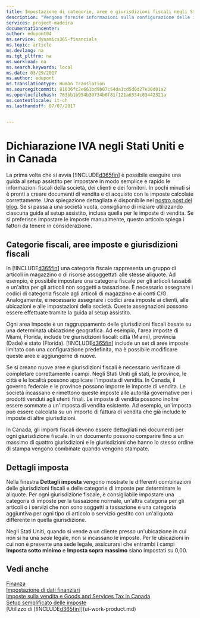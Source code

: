 ```yaml
---
title: Impostazione di categorie, aree e giurisdizioni fiscali negli Stati Uniti e in Canada | Documenti Microsoft
description: "Vengono fornite informazioni sulla configurazione delle imposte di vendita e sul funzionamento delle categorie fiscali, delle aree imposte (gli stati, le province, le città e le località), delle giurisdizioni fiscali e dei dettagli imposta."
services: project-madeira
documentationcenter: 
author: edupont04
ms.service: dynamics365-financials
ms.topic: article
ms.devlang: na
ms.tgt_pltfrm: na
ms.workload: na
ms.search.keywords: local
ms.date: 03/29/2017
ms.author: edupont
ms.translationtype: Human Translation
ms.sourcegitcommit: 81636fc2e661bd9b07c54da1cd5d0d27e30d01a2
ms.openlocfilehash: 763bb1b954b30734b0f81f121a6534c83442321a
ms.contentlocale: it-ch
ms.lasthandoff: 07/07/2017


---
```

# <a name="reporting-sales-tax-in-the-us-and-canada"></a>Dichiarazione IVA negli Stati Uniti e in Canada
La prima volta che si avvia [!INCLUDE[d365fin](includes/d365fin_md.md)] è possibile eseguire una guida al setup assistito per impostare in modo semplice e rapido le informazioni fiscali della società, dei clienti e dei fornitori. In pochi minuti si è pronti a creare documenti di vendita e di acquisto con le imposte calcolate correttamente. Una spiegazione dettagliata è disponibile nel [nostro post del blog](https://madeira.microsoft.com/blog/sales-tax-setup-made-easy).
Se si passa a una società vuota, consigliamo di iniziare utilizzando ciascuna guida al setup assistito, inclusa quella per le imposte di vendita. Se si preferisce impostare le imposte manualmente, questo articolo spiega i fattori da tenere in considerazione.  

## <a name="tax-groups-tax-areas-and-tax-jurisdictions"></a>Categorie fiscali, aree imposte e giurisdizioni fiscali
In [!INCLUDE[d365fin](includes/d365fin_md.md)] una categoria fiscale rappresenta un gruppo di articoli in magazzino o di risorse assoggettati alle stesse aliquote. Ad esempio, è possibile impostare una categoria fiscale per gli articoli tassabili e un'altra per gli articoli non soggetti a tassazione. È necessario assegnare i codici di categoria fiscale agli articoli di magazzino e ai conti C/G. Analogamente, è necessario assegnare i codici area imposte ai clienti, alle ubicazioni e alle impostazioni della società. Queste assegnazioni possono essere effettuate tramite la guida al setup assistito.  

Ogni area imposte è un raggruppamento delle giurisdizioni fiscali basate su una determinata ubicazione geografica. Ad esempio, l'area imposte di Miami, Florida, include tre giurisdizioni fiscali: città (Miami), provincia (Dade) e stato (Florida). [!INCLUDE[d365fin](includes/d365fin_md.md)] include un set di aree imposte limitato con una configurazione predefinita, ma è possibile modificare queste aree e aggiungerne di nuove.  

Se si creano nuove aree e giurisdizioni fiscali è necessario verificare di completare correttamente i campi. Negli Stati Uniti gli stati, le province, le città e le località possono applicare l'imposta di vendita. In Canada, il governo federale e le province possono imporre le imposte di vendita. Le società incassano e rimettono queste imposte alle autorità governative per i prodotti venduti agli utenti finali. Le imposte di vendita possono inoltre essere sommate a un'imposta di vendita esistente. Ad esempio, un'imposta può essere calcolata su un importo di fattura di vendita che già include le imposte di altre giurisdizioni.  

In Canada, gli importi fiscali devono essere dettagliati nei documenti per ogni giurisdizione fiscale. In un documento possono comparire fino a un massimo di quattro giurisdizioni e le giurisdizioni che hanno lo stesso ordine di stampa vengono combinate quando vengono stampate.  

## <a name="tax-details"></a>Dettagli imposta
Nella finestra **Dettagli imposta** vengono mostrate le differenti combinazioni delle giurisdizioni fiscali e delle categorie di imposte per determinare le aliquote. Per ogni giurisdizione fiscale, è consigliabile impostare una categoria di imposte per la tassazione normale, un'altra categoria per gli articoli o i servizi che non sono soggetti a tassazione e una categoria aggiuntiva per ogni tipo di articolo o servizio gestito con un'aliquota differente in quella giurisdizione.  

Negli Stati Uniti, quando si vende a un cliente presso un'ubicazione in cui non si ha una *sede* legale, non si incassano le imposte. Per le ubicazioni in cui non è presente una sede legale, assicurarsi che entrambi i campi **Imposta sotto minimo** e **Imposta sopra massimo** siano impostati su 0,00.  

## <a name="see-also"></a>Vedi anche
[Finanza](finance.md)  
[Impostazione di dati finanziari](finance-setup-finance.md)  
[Imposte sulla vendita e Goods and Services Tax in Canada](ca-finance-tax.md)  
[Setup semplificato delle imposte](https://madeira.microsoft.com/blog/sales-tax-setup-made-easy)  
[Utilizzo di [!INCLUDE[d365fin](includes/d365fin_md.md)]](ui-work-product.md)  

